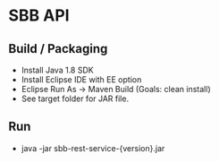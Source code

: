 # SBB API

## Build / Packaging

*	Install Java 1.8 SDK
*	Install Eclipse IDE with EE option
*	Eclipse Run As -> Maven Build (Goals: clean install)
*	See target folder for JAR file.

## Run

*	java -jar sbb-rest-service-{version}.jar
